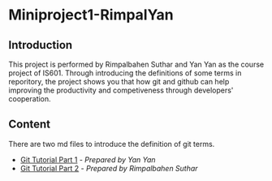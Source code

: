 # Miniproject1-RimpalYan

## **Introduction**

This project is performed by Rimpalbahen Suthar and Yan Yan as the course project of IS601. Through introducing the definitions of some terms in reporitory, the project shows you that how git and github can help improving the productivity and competiveness through developers' cooperation.

## **Content**

There are two md files to introduce the definition of git terms.

- [Git Tutorial Part 1](/GitTutorialPart1.md) - _Prepared by Yan Yan_
- [Git Tutorial Part 2](/GitTutorialPart2.md) - _Prepared by Rimpalbahen Suthar_
